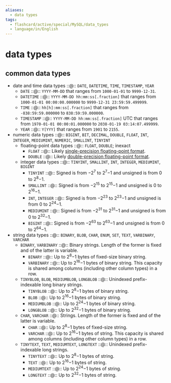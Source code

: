 ```yaml
---
aliases:
  - data types
tags:
  - flashcard/active/special/MySQL/data_types
  - language/in/English
---
```


# data types

## common data types

- date and time data types ::@:: `DATE`, `DATETIME`, `TIME`, `TIMESTAMP`, `YEAR`
  - `DATE` ::@:: `YYYY-MM-DD` that ranges from `1000-01-01` to `9999-12-31`.
  - `DATETIME` ::@:: `YYYY-MM-DD hh:mm:ss[.fraction]` that ranges from `1000-01-01 00:00:00.000000` to `9999-12-31 23:59:59.499999`.
  - `TIME` ::@:: `hh[h]:mm:ss[.fraction]` that ranges from `-838:59:59.000000` to `838:59:59.000000`.
  - `TIMESTAMP` ::@:: `YYYY-MM-DD hh:mm:ss[.fraction]` UTC that ranges from `1970-01-01 00:00:01.000000` to `2038-01-19 03:14:07.499999`.
  - `YEAR` ::@:: `Y[YYY]` that ranges from `1901` to `2155`.
- numeric data types ::@:: `BIGINT`, `BIT`, `DECIMAL`, `DOUBLE`, `FLOAT`, `INT`, `INTEGER`, `MEDIUMINT`, `NUMERIC`, `SMALLINT`, `TINYINT`
  - floating-point data types ::@:: `FLOAT`, `DOUBLE`; inexact
    - `FLOAT` ::@:: Likely [single-precision floating-point format](../../general/single-precision%20floating-point%20format.md).
    - `DOUBLE` ::@:: Likely [double-precision floating-point format](../../general/double-precision%20floating-point%20format.md).
  - integer data types ::@:: `TINYINT`, `SMALLINT`, `INT`, `INTEGER`, `MEDIUMINT`, `BIGINT`
    - `TINYINT` ::@:: Signed is from −2<sup>7</sup> to 2<sup>7</sup>−1 and unsigned is from 0 to 2<sup>8</sup>−1.
    - `SMALLINT` ::@:: Signed is from −2<sup>15</sup> to 2<sup>15</sup>−1 and unsigned is 0 to 2<sup>16</sup>−1.
    - `INT`, `INTEGER` ::@:: Signed is from −2<sup>23</sup> to 2<sup>23</sup>−1 and unsigned is from 0 to 2<sup>24</sup>−1.
    - `MEDIUMINT` ::@:: Signed is from −2<sup>31</sup> to 2<sup>31</sup>−1 and unsigned is from 0 to 2<sup>32</sup>−1.
    - `BIGINT` ::@:: Signed is from −2<sup>63</sup> to 2<sup>63</sup>−1 and unsigned is from 0 to 2<sup>64</sup>−1.
- string data types ::@:: `BINARY`, `BLOB`, `CHAR`, `ENUM`, `SET`, `TEXT`, `VARBINARY`, `VARCHAR`
  - `BINARY`, `VARBINARY` ::@:: Binary strings. Length of the former is fixed and of the latter is variable.
    - `BINARY` ::@:: Up to 2<sup>8</sup>−1 bytes of fixed-size binary string.
    - `VARBINARY` ::@:: Up to 2<sup>16</sup>−1 bytes of binary string. This capacity is shared among columns \(including other column types\) in a row.
  - `TINYBLOB`, `BLOB`, `MEDIUMBLOB`, `LONGBLOB` ::@:: Unindexed prefix-indexable long binary strings.
    - `TINYBLOB` ::@:: Up to 2<sup>8</sup>−1 bytes of binary string.
    - `BLOB` ::@:: Up to 2<sup>16</sup>−1 bytes of binary string.
    - `MEDIUMBLOB` ::@:: Up to 2<sup>24</sup>−1 bytes of binary string.
    - `LONGBLOB` ::@:: Up to 2<sup>32</sup>−1 bytes of binary string.
  - `CHAR`, `VARCHAR` ::@:: Strings. Length of the former is fixed and of the latter is variable.
    - `CHAR` ::@:: Up to 2<sup>8</sup>−1 bytes of fixed-size string.
    - `VARCHAR` ::@:: Up to 2<sup>16</sup>−1 bytes of string. This capacity is shared among columns \(including other column types\) in a row.
  - `TINYTEXT`, `TEXT`, `MEDIUMTEXT`, `LONGTEXT` ::@:: Unindexed prefix-indexable long strings.
    - `TINYTEXT` ::@:: Up to 2<sup>8</sup>−1 bytes of string.
    - `TEXT` ::@:: Up to 2<sup>16</sup>−1 bytes of string.
    - `MEDIUMTEXT` ::@:: Up to 2<sup>24</sup>−1 bytes of string.
    - `LONGTEXT` ::@:: Up to 2<sup>32</sup>−1 bytes of string.
